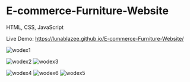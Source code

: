 # E-commerce-Furniture-Website
HTML, CSS, JavaScript

Live Demo: https://lunablazee.github.io/E-commerce-Furniture-Website/

![wodex1](https://github.com/LunaBlazee/E-commerce-Furniture-Website/assets/162085668/8b3e035e-a2cd-435f-bcbd-1e02245037e8)

![wodex2](https://github.com/LunaBlazee/E-commerce-Furniture-Website/assets/162085668/2daf9a26-e2b3-47e9-8e8d-9d6ebb6ee388)
![wodex3](https://github.com/LunaBlazee/E-commerce-Furniture-Website/assets/162085668/1ad7202c-8f28-4434-b0e4-5c4fd06a557b)

![wodex4](https://github.com/LunaBlazee/E-commerce-Furniture-Website/assets/162085668/5588896b-3b3a-43be-bd5b-e8b7b4a36065)
![wodex6](https://github.com/LunaBlazee/E-commerce-Furniture-Website/assets/162085668/948ed107-df4a-48fc-aaff-2706eb3e0dea)
![wodex5](https://github.com/LunaBlazee/E-commerce-Furniture-Website/assets/162085668/f6aaba18-80ee-4282-b575-f78a402ef4e6)
